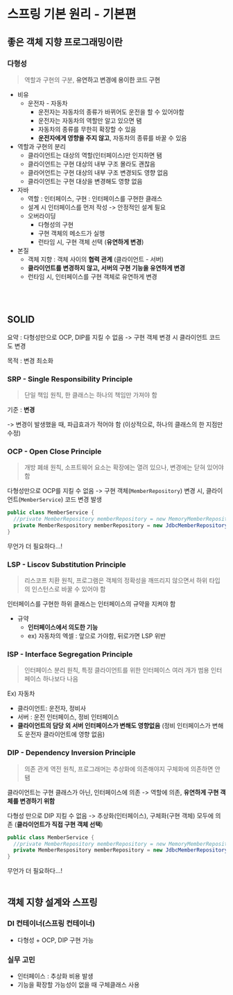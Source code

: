 # 스프링 기본 원리 - 기본편



## 좋은 객체 지향 프로그래밍이란

### 다형성

> 역할과 구현의 구분, **유연하고 변경에 용이한 코드 구현**

- 비유
  - 운전자 - 자동차
    - 운전자는 자동차의 종류가 바뀌어도 운전을 할 수 있어야함
    - 운전자는 자동차의 역할만 알고 있으면 됌
    - 자동차의 종류를 무한히 확장할 수 있음
    - **운전자에게 영향을 주지 않고**, 자동차의 종류를 바꿀 수 있음
- 역할과 구현의 분리
  - 클라이언트는 대상의 역할(인터페이스)만 인지하면 됌
  - 클라이언트는 구현 대상의 내부 구조 몰라도 괜찮음
  - 클라어언트는 구현 대상의 내부 구조 변경되도 영향 없음
  - 클라이언트는 구현 대상을 변경해도 영향 없음
- 자바
  - 역할 : 인터페이스, 구현 : 인터페이스를 구현한 클래스
  - 설계 시 인터페이스를 먼저 작성 -> 안정적인 설계 필요
  - 오버라이딩
    - 다형성의 구현
    - 구현 객체의 메소드가 실행
    - 런타임 시, 구현 객체 선택 (**유연하게 변경**)
- 본질
  - 객체 지향 : 객체 사이의 **협력 관계** (클라이언트 - 서버)
  - **클라이언트를 변경하지 않고, 서버의 구현 기능을 유연하게 변경**
  - 런타임 시, 인터페이스를 구현 객체로 유연하게 변경

<br><br>

## SOLID

요약 : 다형성만으로 OCP, DIP를 지킬 수 없음 -> 구현 객체 변경 시 클라이언트 코드도 변경

목적 : 변경 최소화

### SRP - Single Responsibility Principle

> 단일 책임 원칙, 한 클래스는 하나의 책임만 가져야 함

기준 : **변경**

-> 변경이 발생했을 때, 파급효과가 적어야 함 (이상적으로, 하나의 클래스의 한 지점만 수정)

### OCP - Open Close Principle

> 개방 폐쇄 원칙, 소프트웨어 요소는 확장에는 열려 있으나, 변경에는 닫혀 있어야 함

다형성만으로 OCP를 지킬 수 없음 -> 구현 객체(`MemberRepository`) 변경 시, 클라이언트(`MemberService`) 코드 변경 발생

```java
public class MemberService {
  //private MemberRepository memberRepository = new MemoryMemberRepository();
  private MemberRespository memberRepository = new JdbcMemberRepository(); 
}
```

무언가 더 필요하다...!

### LSP - Liscov Substitution Principle

> 리스코프 치환 원칙, 프로그램은 객체의 정확성을 깨뜨리지 않으면서 하위 타입의 인스턴스로 바꿀 수 있어야 함

인터페이스를 구현한 하위 클래스는 인터페이스의 규약을 지켜야 함

- 규약
  - **인터페이스에서 의도한 기능**
  - ex) 자동차의 엑셀 : 앞으로 가야함, 뒤로가면 LSP 위반

### ISP - Interface Segregation Principle

> 인터페이스 분리 원칙, 특정 클라이언트를 위한 인터페이스 여러 개가 범용 인터페이스 하나보다 나음

Ex) 자동차

- 클라이언트: 운전자, 정비사
- 서버 : 운전 인터페이스, 정비 인터페이스
- **클라이언트의 담당 외 서버 인터페이스가 변해도 영향없음** (정비 인터페이스가 변해도 운전자 클라이언트에 영향 없음)

### DIP - Dependency Inversion Principle

> 의존 관게 역전 원칙, 프로그래머는 추상화에 의존해야지 구체화에 의존하면 안됌

클라이언트는 구현 클래스가 아닌, 인터페이스에 의존 -> 역할에 의존, **유연하게 구현 객체를 변경하기 위함**

다형성 만으로 DIP 지킬 수 없음 -> 추상화(인터페이스), 구체화(구현 객체) 모두에 의존 (**클라이언트가 직접 구현 객체 선택**)

```java
public class MemberService {
  //private MemberRepository memberRepository = new MemoryMemberRepository();
  private MemberRespository memberRepository = new JdbcMemberRepository(); 
}
```

무언가 더 필요하다...!
<br>
<br>
## 객체 지향 설계와 스프링

### DI 컨테이너(스프링 컨테이너)

- 다형성 + OCP, DIP 구현 가능

### 실무 고민

- 인터페이스 : 추상화 비용 발생
- 기능을 확장할 가능성이 없을 때 구체클래스 사용


